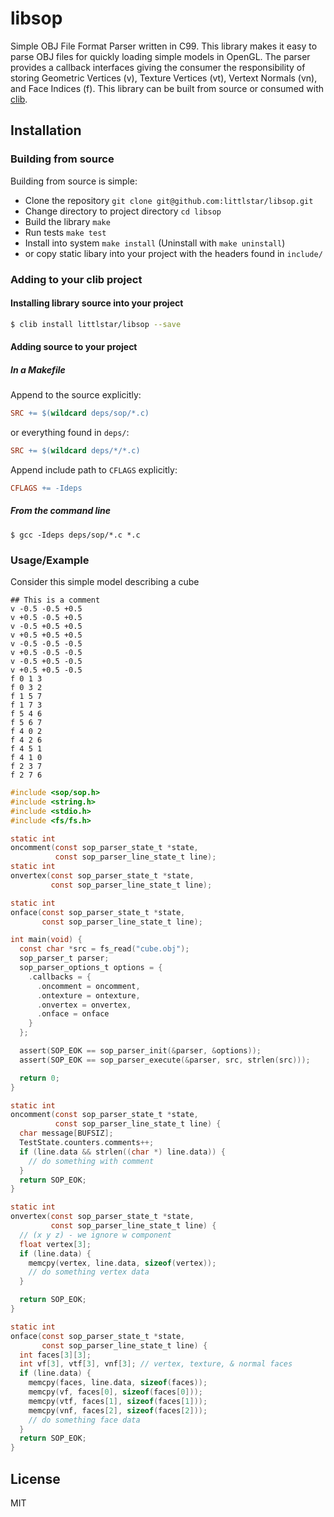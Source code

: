 # libsop

Simple OBJ File Format Parser written in C99.
This library makes it easy to parse OBJ files for quickly loading
simple models in OpenGL. The parser provides a callback interfaces giving the
consumer the responsibility of storing Geometric Vertices (v), Texture
Vertices (vt), Vertext Normals (vn), and Face Indices (f). This library
can be built from source or consumed with
[clib](https://github.com/clibs/clib).

## Installation

### Building from source

Building from source is simple:

* Clone the repository `git clone git@github.com:littlstar/libsop.git`
* Change directory to project directory `cd libsop`
* Build the library `make`
* Run tests `make test`
* Install into system `make install` (Uninstall with `make uninstall`)
* or copy static libary into your project with the headers found in
  `include/`

### Adding to your clib project

#### Installing library source into your project

```sh
$ clib install littlstar/libsop --save
```

#### Adding source to your project

##### In a Makefile

Append to the source explicitly:

```Makefile
SRC += $(wildcard deps/sop/*.c)
```

or everything found in `deps/`:

```Makefile
SRC += $(wildcard deps/*/*.c)
```

Append include path to `CFLAGS` explicitly:

```Makefile
CFLAGS += -Ideps
```

##### From the command line

```
$ gcc -Ideps deps/sop/*.c *.c
```

### Usage/Example

Consider this simple model describing a cube

```obj
## This is a comment
v -0.5 -0.5 +0.5
v +0.5 -0.5 +0.5
v -0.5 +0.5 +0.5
v +0.5 +0.5 +0.5
v -0.5 -0.5 -0.5
v +0.5 -0.5 -0.5
v -0.5 +0.5 -0.5
v +0.5 +0.5 -0.5
f 0 1 3
f 0 3 2
f 1 5 7
f 1 7 3
f 5 4 6
f 5 6 7
f 4 0 2
f 4 2 6
f 4 5 1
f 4 1 0
f 2 3 7
f 2 7 6
```

```c
#include <sop/sop.h>
#include <string.h>
#include <stdio.h>
#include <fs/fs.h>

static int
oncomment(const sop_parser_state_t *state,
          const sop_parser_line_state_t line);
static int
onvertex(const sop_parser_state_t *state,
         const sop_parser_line_state_t line);

static int
onface(const sop_parser_state_t *state,
       const sop_parser_line_state_t line);

int main(void) {
  const char *src = fs_read("cube.obj");
  sop_parser_t parser;
  sop_parser_options_t options = {
    .callbacks = {
      .oncomment = oncomment,
      .ontexture = ontexture,
      .onvertex = onvertex,
      .onface = onface
    }
  };

  assert(SOP_EOK == sop_parser_init(&parser, &options));
  assert(SOP_EOK == sop_parser_execute(&parser, src, strlen(src)));

  return 0;
}

static int
oncomment(const sop_parser_state_t *state,
          const sop_parser_line_state_t line) {
  char message[BUFSIZ];
  TestState.counters.comments++;
  if (line.data && strlen((char *) line.data)) {
    // do something with comment
  }
  return SOP_EOK;
}

static int
onvertex(const sop_parser_state_t *state,
         const sop_parser_line_state_t line) {
  // (x y z) - we ignore w component
  float vertex[3];
  if (line.data) {
    memcpy(vertex, line.data, sizeof(vertex));
    // do something vertex data
  }

  return SOP_EOK;
}

static int
onface(const sop_parser_state_t *state,
       const sop_parser_line_state_t line) {
  int faces[3][3];
  int vf[3], vtf[3], vnf[3]; // vertex, texture, & normal faces
  if (line.data) {
    memcpy(faces, line.data, sizeof(faces));
    memcpy(vf, faces[0], sizeof(faces[0]));
    memcpy(vtf, faces[1], sizeof(faces[1]));
    memcpy(vnf, faces[2], sizeof(faces[2]));
    // do something face data
  }
  return SOP_EOK;
}
```

## License

MIT
